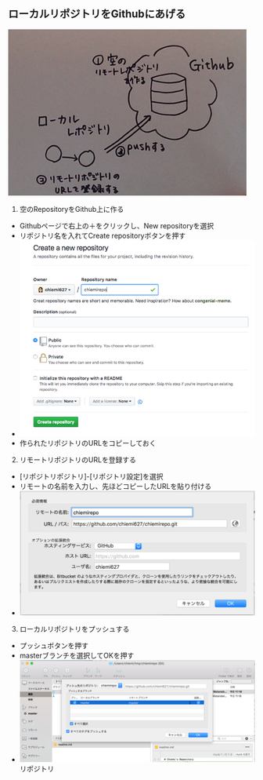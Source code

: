 ## ローカルリポジトリをGithubにあげる

![大まかな流れ](img/fig0.jpg)

1. 空のRepositoryをGithub上に作る
  * Githubページで右上の＋をクリックし、New repositoryを選択
  * リポジトリ名を入れてCreate repositoryボタンを押す
  * ![](img/fig1.png)
  * 作られたリポジトリのURLをコピーしておく

2. リモートリポジトリのURLを登録する
  * [リポジトリポジトリ]-[リポジトリ設定]を選択
  * リモートの名前を入力し、先ほどコピーしたURLを貼り付ける
  * ![](img/fig2.png)

3. ローカルリポジトリをプッシュする
  * プッシュボタンを押す
  * masterブランチを選択してOKを押す
  * ![](img/fig3.png)
リポジトリ